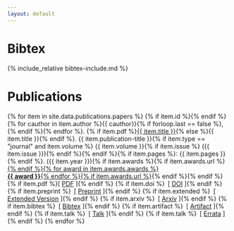 ```yaml
---
layout: default
---
```


# Bibtex

{% include_relative bibtex-include.md %}

# Publications

{% for item in site.data.publications.papers %}
{% if item.id %}<a name="{{ item.id }}"></a>{% endif %}
{% for cauthor in item.author %}{{ cauthor}}{% if forloop.last == false %}, {% endif %}{% endfor %}.
{% if item.pdf %}<a href="{{ item.pdf | relative_url }}">{{ item.title }}</a>{% else %}{{ item.title }}{% endif %}.
{{ item.publication-title }}{% if item.type == "journal" and item.volume %} {{ item.volume }}{% if item.issue %} ({{ item.issue }}){% endif %}{% endif %}{% if item.pages %}: {{ item.pages }}{% endif %}. ({{ item.year }}){% if item.awards %}<span class="awards">{% if item.awards.url %}<a href="{{ item.awards.url }}">{% endif %}{% for award in item.awards.awards %}<br/><b>{{ award }}</b>{% endfor %}{% if item.awards.url %}</a>{% endif %}</span>{% endif %}<br />
<span class="gray">
{% if item.pdf %}[ <a class="dgray" href="{{ item.pdf | relative_url }}">PDF</a> ]{% endif %} {% if item.doi %}&ensp;[ <a class="dgray" href="http://dx.doi.org/{{ item.doi }}">DOI</a> ]{% endif %} {% if item.preprint %}&ensp;[ <a class="dgray" href="{{ item.preprint | relative_url }}">Preprint</a> ]{% endif %} {% if item.extended %}&ensp;[ <a class="dgray" href="{{ item.extended | relative_url }}">Extended Version</a> ]{% endif %} {% if item.arxiv %}&ensp;[ <a class="dgray" href="{{ item.arxiv}}">Arxiv</a> ]{% endif %} {% if item.bibtex %}&ensp;[ <a class="dgray" href="{{ item.bibtex | relative_url }}">Bibtex</a> ]{% endif %} {% if item.artifact %}&ensp;[ <a class="dgray" href="{{ item.artifact }}">Artifact</a> ]{% endif %} {% if item.talk %}&ensp;[ <a class="dgray" href="{{ item.talk }}">Talk</a> ]{% endif %} {% if item.talk %}&ensp;[ <a class="dgray" href="{{ item.errata }}">Errata</a> ]{% endif %}
</span>
{% endfor %}
